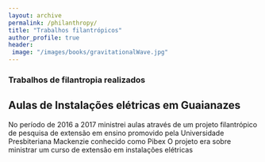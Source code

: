 ```yaml
---
layout: archive
permalink: /philanthropy/
title: "Trabalhos filantrópicos"
author_profile: true
header:
 image: "/images/books/gravitationalWave.jpg"
---
```


### Trabalhos de filantropia realizados
## Aulas de Instalações elétricas em Guaianazes
No período de 2016 a 2017  ministrei aulas através de um projeto filantrópico 
de pesquisa de extensão em ensino promovido pela Universidade Presbiteriana Mackenzie conhecido como Pibex 
O projeto era sobre ministrar um curso de extensão em instalações elétricas 

<img src="{{ site.url }}{{ site.baseurl }}/images/filan (1).jpg" alt="">
<img src="{{ site.url }}{{ site.baseurl }}/images/filan (2).jpg" alt="">
<img src="{{ site.url }}{{ site.baseurl }}/images/filan (3).jpg" alt="">

